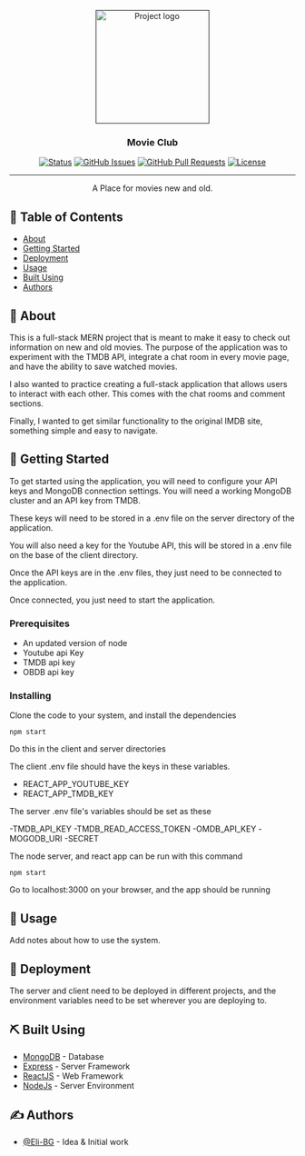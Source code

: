 <p align="center">
  <a href="" rel="noopener">
 <img width=200px height=200px src="https://i.imgur.com/S5Qao5V.jpg" alt="Project logo"></a>
</p>

<h3 align="center">Movie Club</h3>

<div align="center">

[![Status](https://img.shields.io/badge/status-active-success.svg)]()
[![GitHub Issues](https://img.shields.io/github/issues/kylelobo/The-Documentation-Compendium.svg)](https://github.com/kylelobo/The-Documentation-Compendium/issues)
[![GitHub Pull Requests](https://img.shields.io/github/issues-pr/kylelobo/The-Documentation-Compendium.svg)](https://github.com/kylelobo/The-Documentation-Compendium/pulls)
[![License](https://img.shields.io/badge/license-MIT-blue.svg)](/LICENSE)

</div>

---

<p align="center"> A Place for movies new and old.
    <br> 
</p>

## 📝 Table of Contents

- [About](#about)
- [Getting Started](#getting_started)
- [Deployment](#deployment)
- [Usage](#usage)
- [Built Using](#built_using)
- [Authors](#authors)

## 🧐 About <a name = "about"></a>

This is a full-stack MERN project that is meant to make it easy to check out information on new and old movies. 
The purpose of the application was to experiment with the TMDB API, integrate a chat room in every movie page, and have the ability to save watched movies. 

I also wanted to practice creating a full-stack application that allows users to interact with each other. This comes with the chat rooms and comment sections. 

Finally, I wanted to get similar functionality to the original IMDB site, something simple and easy to navigate. 


## 🏁 Getting Started <a name = "getting_started"></a>

To get started using the application, you will need to configure your API keys and MongoDB connection settings. 
You will need a working MongoDB cluster and an API key from TMDB. 

These keys will need to be stored in a .env file on the server directory of the application. 

You will also need a key for the Youtube API, this will be stored in a .env file on the base of the client directory. 

Once the API keys are in the .env files, they just need to be connected to the application. 

Once connected, you just need to start the application. 



### Prerequisites

- An updated version of node
- Youtube api Key
- TMDB api key
- OBDB api key


### Installing

Clone the code to your system, and install the dependencies 
```
npm start
```
Do this in the client and server directories


The client .env file should have the keys in these variables. 

- REACT_APP_YOUTUBE_KEY
- REACT_APP_TMDB_KEY

The server .env file's variables should be set as these

-TMDB_API_KEY
-TMDB_READ_ACCESS_TOKEN
-OMDB_API_KEY
-MOGODB_URI
-SECRET

The node server, and react app can be run with this command 
```
npm start
```

Go to localhost:3000 on your browser, and the app should be running



## 🎈 Usage <a name="usage"></a>

Add notes about how to use the system.

## 🚀 Deployment <a name = "deployment"></a>

The server and client need to be deployed in different projects, and the environment variables need to be set wherever you are deploying to. 


## ⛏️ Built Using <a name = "built_using"></a>

- [MongoDB](https://www.mongodb.com/) - Database
- [Express](https://expressjs.com/) - Server Framework
- [ReactJS](https://reactjs.org/) - Web Framework
- [NodeJs](https://nodejs.org/en/) - Server Environment

## ✍️ Authors <a name = "authors"></a>

- [@Eli-BG](https://github.com/Eli-BH) - Idea & Initial work


